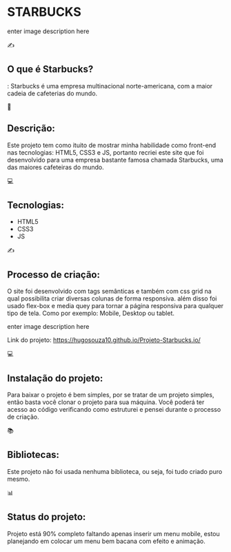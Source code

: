 <h1> STARBUCKS </h1>

enter image description here

✍️<h2>O que é Starbucks? </h2>:
Starbucks é uma empresa multinacional norte-americana, com a maior
cadeia de cafeterias do mundo.

📱 <h2>Descrição:</h2>
Este projeto tem como ituito de mostrar minha habilidade como front-end
nas tecnologias: HTML5, CSS3 e JS, portanto recriei este site que foi
desenvolvido para uma empresa bastante famosa chamada
Starbucks, uma das maiores cafeteiras do mundo.


💻 <h2>Tecnologias:</h2>
<ul>
  <li>HTML5</li>
  <li>CSS3</li>
  <li>JS</li>
</ul>




✍️ <h2>Processo de criação:</h2>
O site foi desenvolvido com tags semânticas e também com css grid na qual
possibilita criar diversas colunas de forma responsiva. além disso foi usado
flex-box e media quey para tornar a página responsiva para qualquer tipo
de tela. Como por exemplo: Mobile, Desktop ou tablet.

enter image description here

Link do projeto:
https://hugosouza10.github.io/Projeto-Starbucks.io/

💻 <h2>Instalação do projeto:</h2>
Para baixar o projeto é bem simples, por se tratar de um projeto simples, então
basta você clonar o projeto para sua máquina. Você poderá ter acesso
ao código verificando como estruturei e pensei durante o processo de criação.


📚<h2>Bibliotecas:</h2>
Este projeto não foi usada nenhuma biblioteca, ou seja, foi tudo criado
puro mesmo.

📊 <h2>Status do projeto:</h2>

Projeto está 90% completo faltando apenas inserir um menu mobile, estou
planejando em colocar um menu bem bacana com efeito e animação.
